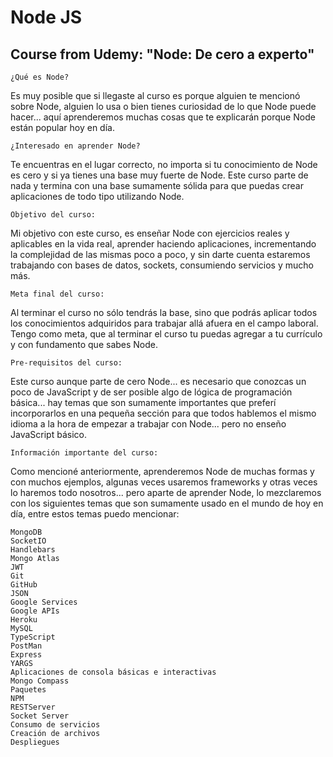 # Node JS

## Course from Udemy: "Node: De cero a experto" 
 

```
¿Qué es Node?
```

Es muy posible que si llegaste al curso es porque alguien te mencionó sobre Node, alguien lo usa o bien tienes curiosidad de lo que Node puede hacer... aquí aprenderemos muchas cosas que te explicarán porque Node están popular hoy en día.
```
¿Interesado en aprender Node? 
```
Te encuentras en el lugar correcto, no importa si tu conocimiento de Node es cero y si ya tienes una base muy fuerte de Node. Este curso parte de nada y termina con una base sumamente sólida para que puedas crear aplicaciones de todo tipo utilizando Node. 
```
Objetivo del curso:
```
Mi objetivo con este curso, es enseñar Node con ejercicios reales y aplicables en la vida real, aprender haciendo aplicaciones, incrementando la complejidad de las mismas poco a poco, y sin darte cuenta estaremos trabajando con bases de datos, sockets, consumiendo servicios y mucho más.
```
Meta final del curso:
```
Al terminar el curso no sólo tendrás la base, sino que podrás aplicar todos los conocimientos adquiridos para trabajar allá afuera en el campo laboral. Tengo como meta, que al terminar el curso tu puedas agregar a tu currículo y con fundamento que sabes Node.
```
Pre-requisitos del curso:
```
Este curso aunque parte de cero Node... es necesario que conozcas un poco de JavaScript y de ser posible algo de lógica de programación básica... hay temas que son sumamente importantes que preferí incorporarlos en una pequeña sección para que todos hablemos el mismo idioma a la hora de empezar a trabajar con Node... pero no enseño JavaScript básico.
```
Información importante del curso:
```
Como mencioné anteriormente, aprenderemos Node de muchas formas y con muchos ejemplos, algunas veces usaremos frameworks y otras veces lo haremos todo nosotros... pero aparte de aprender Node, lo mezclaremos con los siguientes temas que son sumamente usado en el mundo de hoy en día, entre estos temas puedo mencionar: 
```
MongoDB
SocketIO
Handlebars
Mongo Atlas
JWT
Git
GitHub
JSON
Google Services
Google APIs
Heroku
MySQL
TypeScript
PostMan
Express
YARGS
Aplicaciones de consola básicas e interactivas
Mongo Compass
Paquetes
NPM
RESTServer
Socket Server
Consumo de servicios
Creación de archivos
Despliegues
```
